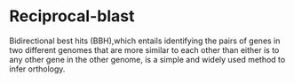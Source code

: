 # Reciprocal-blast
Bidirectional best hits (BBH),which entails identifying the pairs of genes in two different genomes that are more similar to each other than either is to any other gene in the other genome, is a simple and widely used method to infer orthology.
